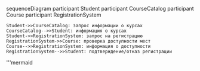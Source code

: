 sequenceDiagram
    participant Student
    participant CourseCatalog
    participant Course
    participant RegistrationSystem

    Student->>CourseCatalog: запрос информации о курсах
    CourseCatalog-->>Student: информация о курсах
    Student->>RegistrationSystem: запрос на регистрацию
    RegistrationSystem->>Course: проверка доступности мест
    Course-->>RegistrationSystem: информация о доступности
    RegistrationSystem-->>Student: подтверждение/отказ регистрации
'''mermaid
